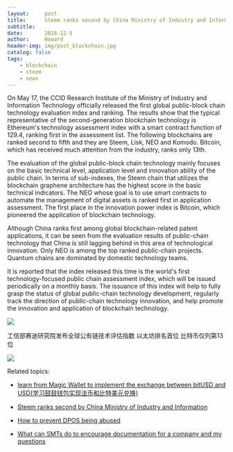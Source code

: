 ```yaml
---
layout:     post
title:      Steem ranks second by China Ministry of Industry and Information
subtitle:   
date:       2018-12-5
author:     Howard
header-img: img/post_blockchain.jpg
catalog: false
tags:
    - blockchain
    - steem
    - news
---
```


On May 17, the CCID Research Institute of the Ministry of Industry and Information Technology officially released the first global public-block chain technology evaluation index and ranking. The results show that the typical representative of the second-generation blockchain technology is Ethereum's technology assessment index with a smart contract function of 129.4, ranking first in the assessment list. The following  blockchains are ranked second to fifth and they are Steem, Lisk, NEO and Komodo. Bitcoin, which has received much attention from the industry, ranks only 13th.



The evaluation of the global public-block chain technology mainly focuses on the basic technical level, application level and innovation ability of the public chain. In terms of sub-indexes, the Steem chain that utilizes the blockchain graphene architecture has the highest score in the basic technical indicators. The NEO whose goal is to use smart contracts to automate the management of digital assets is ranked first in application assessment. The first place in the innovation power index is Bitcoin, which pioneered the application of blockchain technology.



Although China ranks first among global blockchain-related patent applications, it can be seen from the evaluation results of public-chain technology that China is still lagging behind in this area of technological innovation. Only NEO is among the top ranked public-chain projects. Quantum chains are dominated by domestic technology teams.



It is reported that the index released this time is the world's first technology-focused public chain assessment index, which will be issued periodically on a monthly basis. The issuance of this index will help to fully grasp the status of global public-chain technology development, regularly track the direction of public-chain technology innovation, and help promote the innovation and application of blockchain technology.



![](https://steemitimages.com/DQmZHoLgJF5r3Cak7R8StfHQ3jM34dMrSYy1xAWwBa3xhav/image.png)


工信部赛迪研究院发布全球公有链技术评估指数     以太坊排名首位 比特币仅列第13位

![](https://steemitimages.com/DQmaCRYHbgP7d3y2RPV61qEa3xKcBydf8jRs7Yyec9KvU1x/image.png)




Related topics:


- [learn from Magic Wallet to implement the exchange between bitUSD and USD(学习鼓鼓钱包实现法币和比特美元兑换)
](http://engineerman.club/2018/12/05/learn-from-Magic-Wallet-to-implement-the-exchange-between-bitUSD-and-USD/)

- [Steem ranks second by China Ministry of Industry and Information](http://engineerman.club/2018/12/05/Steem-ranks-second-by-China-Ministry-of-Industry-and-Information/)

- [How to prevent DPOS being abused](http://engineerman.club/2018/12/05/How-to-prevent-DPOS-being-abused/)

- [What can SMTs do to encourage documentation for a company and my questions](http://engineerman.club/2018/10/20/SMTs-do-to-encourage-documentation/)